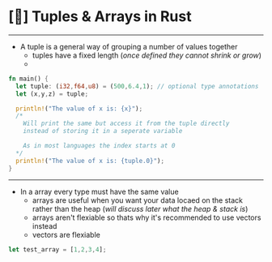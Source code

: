 # [🦀] Tuples & Arrays in Rust
-----------------------------------
- A tuple is a general way of grouping a number of values together
  - tuples have a fixed length (*once defined they cannot shrink or grow*)
  - 
```rust
fn main() {
  let tuple: (i32,f64,u8) = (500,6.4,1); // optional type annotations
  let (x,y,z) = tuple;

  println!("The value of x is: {x}");
  /*
    Will print the same but access it from the tuple directly
    instead of storing it in a seperate variable

    As in most languages the index starts at 0 
  */ 
  println!("The value of x is: {tuple.0}"); 
}
```
-------------------------------------------
- In a array every type must have the same value
  - arrays are useful when you want your data locaed on the stack rather than the heap (*will discuss later what the heap & stack is*)
  - arrays aren't flexiable so thats why it's recommended to use vectors instead
  - vectors are flexiable 
```rust
let test_array = [1,2,3,4];
```  
